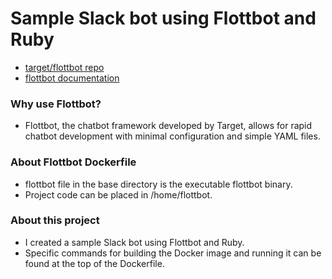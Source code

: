 # Sample Slack bot using Flottbot and Ruby

- [target/flottbot repo](https://github.com/target/flottbot)
- [flottbot documentation](https://target.github.io/flottbot-docs/basics/quick-start/)

### Why use Flottbot?
- Flottbot, the chatbot framework developed by Target, allows for rapid chatbot development with minimal configuration and simple YAML files.

### About Flottbot Dockerfile
- flottbot file in the base directory is the executable flottbot binary.
- Project code can be placed in /home/flottbot.

### About this project
- I created a sample Slack bot using Flottbot and Ruby.
- Specific commands for building the Docker image and running it can be found at the top of the Dockerfile.